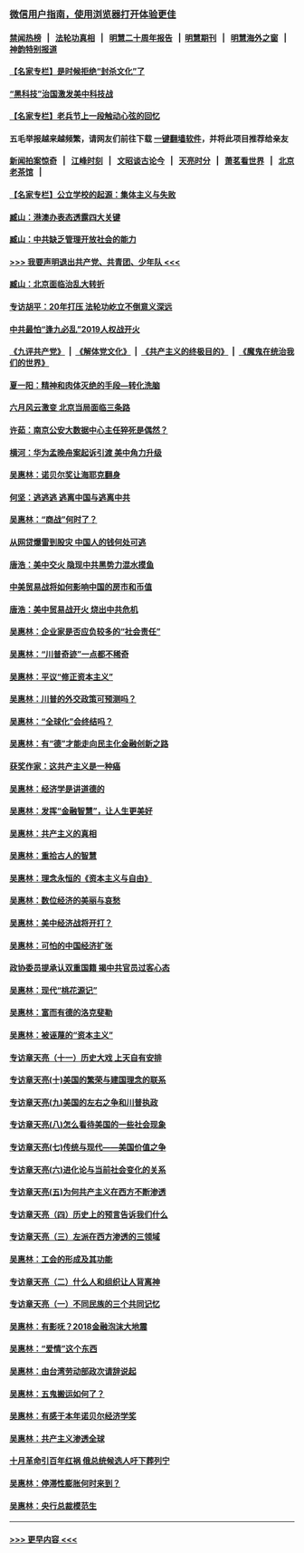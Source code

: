 ### [微信用户指南，使用浏览器打开体验更佳](https://github.com/gfw-breaker/banned-news1/blob/master/indexes/wechat-guide.md?t=0)
#### [禁闻热榜](热点新闻.md?t=0)  &nbsp;&nbsp;|&nbsp;&nbsp; [法轮功真相](https://github.com/gfw-breaker/truth/blob/master/README.md?t=0) &nbsp;&nbsp;|&nbsp;&nbsp; [明慧二十周年报告](https://github.com/gfw-breaker/mh-reports/blob/master/README.md?t=0) &nbsp;&nbsp;|&nbsp;&nbsp;[明慧期刊](https://github.com/gfw-breaker/mh-qikan) &nbsp;&nbsp;|&nbsp;&nbsp; [明慧海外之窗](https://github.com/gfw-breaker/mh-news/blob/master/README.md?t=0) &nbsp;&nbsp;|&nbsp;&nbsp; [神韵特别报道](https://github.com/gfw-breaker/mh-news/blob/master/shenyun.md?t=0)
#### [【名家专栏】是时候拒绝“封杀文化”了](../pages/nsc423/n11814093.md?t=02160244) 
#### [“黑科技”治国激发美中科技战](../pages/nsc423/n11638056.md?t=02160244) 
#### [【名家专栏】老兵节上一段触动心弦的回忆](../pages/nsc423/n11646016.md?t=02160244) 
#### 五毛举报越来越频繁，请网友们前往下载 [一键翻墙软件](https://github.com/gfw-breaker/ssr-accounts)，并将此项目推荐给亲友
#### [新闻拍案惊奇](https://github.com/gfw-breaker/banned-news1/blob/master/pages/link4.md) &nbsp;&nbsp;|&nbsp;&nbsp; [江峰时刻](https://github.com/gfw-breaker/banned-news1/blob/master/pages/link4.md) &nbsp;&nbsp;|&nbsp;&nbsp; [文昭谈古论今](https://github.com/gfw-breaker/banned-news1/blob/master/pages/link4.md) &nbsp;&nbsp;|&nbsp;&nbsp; [天亮时分](https://github.com/gfw-breaker/banned-news1/blob/master/pages/link4.md) &nbsp;&nbsp;|&nbsp;&nbsp; [萧茗看世界](https://github.com/gfw-breaker/banned-news1/blob/master/pages/link4.md) &nbsp;&nbsp;|&nbsp;&nbsp; [北京老茶馆](https://github.com/gfw-breaker/banned-news1/blob/master/pages/link4.md) &nbsp;&nbsp;|&nbsp;&nbsp; 
#### [【名家专栏】公立学校的起源：集体主义与失败](../pages/nsc423/n11601833.md?t=02160244) 
#### [臧山：港澳办表态透露四大关键](../pages/nsc423/n11421628.md?t=02160244) 
#### [臧山：中共缺乏管理开放社会的能力](../pages/nsc423/n11407457.md?t=02160244) 
#### [>>> 我要声明退出共产党、共青团、少年队 <<<](https://github.com/begood0513/goodnews/blob/master/quit/letter.md) 
#### [臧山：北京面临治乱大转折](../pages/nsc423/n11406895.md?t=02160244) 
#### [专访胡平：20年打压 法轮功屹立不倒意义深远](../pages/nsc423/n11398800.md?t=02160244) 
#### [中共最怕“逢九必乱”2019人权战开火](../pages/nsc423/n11385248.md?t=02160244) 
#### [《九评共产党》](https://github.com/begood0513/9ping.md/blob/master/README.md) &nbsp;|&nbsp; [《解体党文化》](../../../../jtdwh.md/blob/master/README.md)  &nbsp;|&nbsp; [《共产主义的终极目的》](../../../../gczydzjmd.md/blob/master/README.md) &nbsp;|&nbsp; [《魔鬼在统治我们的世界》](../../../../mgztzwmdsj.md/blob/master/README.md) 
#### [夏一阳：精神和肉体灭绝的手段—转化洗脑](../pages/nsc423/n11368250.md?t=02160244) 
#### [六月风云激变 北京当局面临三条路](../pages/nsc423/n11313668.md?t=02160244) 
#### [许茹：南京公安大数据中心主任猝死是偶然？](../pages/nsc423/n11064744.md?t=02160244) 
#### [横河：华为孟晚舟案起诉引渡 美中角力升级](../pages/nsc423/n11027230.md?t=02160244) 
#### [吴惠林：诺贝尔奖让海耶克翻身](../pages/nsc423/n10890049.md?t=02160244) 
#### [何坚：逃逃逃 逃离中国与逃离中共](../pages/nsc423/n10592891.md?t=02160244) 
#### [吴惠林：“商战”何时了？](../pages/nsc423/n10573558.md?t=02160244) 
#### [从网贷爆雷到股灾 中国人的钱何处可逃](../pages/nsc423/n10572800.md?t=02160244) 
#### [唐浩：美中交火 隐现中共黑势力混水摸鱼](../pages/nsc423/n10544040.md?t=02160244) 
#### [中美贸易战将如何影响中国的房市和币值](../pages/nsc423/n10543697.md?t=02160244) 
#### [唐浩：美中贸易战开火 烧出中共危机](../pages/nsc423/n10540126.md?t=02160244) 
#### [吴惠林：企业家是否应负较多的“社会责任”](../pages/nsc423/n10535022.md?t=02160244) 
#### [吴惠林：“川普奇迹”一点都不稀奇](../pages/nsc423/n10512808.md?t=02160244) 
#### [吴惠林：平议“修正资本主义”](../pages/nsc423/n10495724.md?t=02160244) 
#### [吴惠林：川普的外交政策可预测吗？](../pages/nsc423/n10462387.md?t=02160244) 
#### [吴惠林：“全球化”会终结吗？](../pages/nsc423/n10452838.md?t=02160244) 
#### [吴惠林：有“德”才能走向民主化金融创新之路](../pages/nsc423/n10432292.md?t=02160244) 
#### [获奖作家：这共产主义是一种癌](../pages/nsc423/n10431541.md?t=02160244) 
#### [吴惠林：经济学是讲道德的](../pages/nsc423/n10398014.md?t=02160244) 
#### [吴惠林：发挥“金融智慧”，让人生更美好](../pages/nsc423/n10375019.md?t=02160244) 
#### [吴惠林：共产主义的真相](../pages/nsc423/n10351394.md?t=02160244) 
#### [吴惠林：重拾古人的智慧](../pages/nsc423/n10337691.md?t=02160244) 
#### [吴惠林：理念永恒的《资本主义与自由》](../pages/nsc423/n10316274.md?t=02160244) 
#### [吴惠林：数位经济的美丽与哀愁](../pages/nsc423/n10292946.md?t=02160244) 
#### [吴惠林：美中经济战将开打？](../pages/nsc423/n10258825.md?t=02160244) 
#### [吴惠林：可怕的中国经济扩张](../pages/nsc423/n10219147.md?t=02160244) 
#### [政协委员提承认双重国籍 揭中共官员过客心态](../pages/nsc423/n10208809.md?t=02160244) 
#### [吴惠林：现代“桃花源记”](../pages/nsc423/n10185234.md?t=02160244) 
#### [吴惠林：富而有德的洛克斐勒](../pages/nsc423/n10142264.md?t=02160244) 
#### [吴惠林：被诬蔑的“资本主义”](../pages/nsc423/n10124816.md?t=02160244) 
#### [专访章天亮（十一）历史大戏 上天自有安排](../pages/nsc423/n10094905.md?t=02160244) 
#### [专访章天亮(十)美国的繁荣与建国理念的联系](../pages/nsc423/n10094899.md?t=02160244) 
#### [专访章天亮(九)美国的左右之争和川普执政](../pages/nsc423/n10094889.md?t=02160244) 
#### [专访章天亮(八)怎么看待美国的一些社会现象](../pages/nsc423/n10094857.md?t=02160244) 
#### [专访章天亮(七)传统与现代——美国价值之争](../pages/nsc423/n10093140.md?t=02160244) 
#### [专访章天亮(六)进化论与当前社会变化的关系](../pages/nsc423/n10092036.md?t=02160244) 
#### [专访章天亮(五)为何共产主义在西方不断渗透](../pages/nsc423/n10083620.md?t=02160244) 
#### [专访章天亮（四）历史上的预言告诉我们什么](../pages/nsc423/n10083606.md?t=02160244) 
#### [专访章天亮（三）左派在西方渗透的三领域](../pages/nsc423/n10081115.md?t=02160244) 
#### [吴惠林：工会的形成及其功能](../pages/nsc423/n10080633.md?t=02160244) 
#### [专访章天亮（二）什么人和组织让人背离神](../pages/nsc423/n10076637.md?t=02160244) 
#### [专访章天亮（一）不同民族的三个共同记忆](../pages/nsc423/n10074188.md?t=02160244) 
#### [吴惠林：有影呒？2018金融泡沫大地震](../pages/nsc423/n10040534.md?t=02160244) 
#### [吴惠林：“爱情”这个东西](../pages/nsc423/n10019423.md?t=02160244) 
#### [吴惠林：由台湾劳动部政次请辞说起](../pages/nsc423/n9979679.md?t=02160244) 
#### [吴惠林：五鬼搬运如何了？](../pages/nsc423/n9925338.md?t=02160244) 
#### [吴惠林：有感于本年诺贝尔经济学奖](../pages/nsc423/n9871883.md?t=02160244) 
#### [吴惠林：共产主义渗透全球](../pages/nsc423/n9812748.md?t=02160244) 
#### [十月革命引百年红祸 俄总统候选人吁下葬列宁](../pages/nsc423/n9810182.md?t=02160244) 
#### [吴惠林：停滞性膨胀何时来到？](../pages/nsc423/n9764136.md?t=02160244) 
#### [吴惠林：央行总裁模范生](../pages/nsc423/n9728134.md?t=02160244) 

----
#### [ >>> 更早内容 <<< ](../indexes/nsc423-earlier.md)
